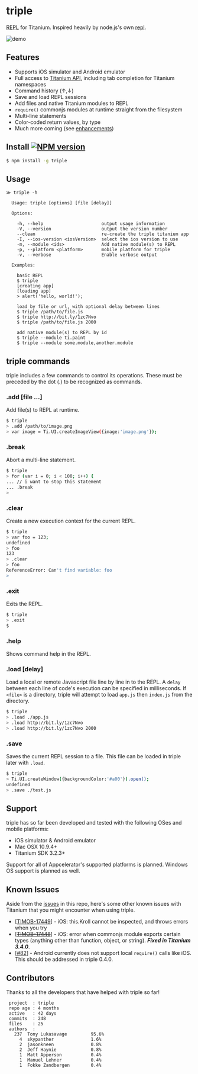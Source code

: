 # triple

[REPL](http://en.wikipedia.org/wiki/Read%E2%80%93eval%E2%80%93print_loop) for Titanium. Inspired heavily by node.js's own [repl](http://nodejs.org/api/repl.html).

![demo](http://cl.ly/image/0a0z1F2N342H/triple3.gif)

## Features

* Supports iOS simulator and Android emulator
* Full access to [Titanium API](http://docs.appcelerator.com/titanium/latest/#!/api), including tab completion for Titanium namespaces
* Command history (&uarr;,&darr;)
* Save and load REPL sessions
* Add files and native Titanium modules to REPL
* `require()` commonjs modules at runtime straight from the filesystem
* Multi-line statements
* Color-coded return values, by type
* Much more coming (see [enhancements](https://github.com/tonylukasavage/triple/issues?labels=enhancement&milestone=&page=1&state=open))

## Install [![NPM version](https://badge.fury.io/js/triple.svg)](http://badge.fury.io/js/triple)

```bash
$ npm install -g triple
```

## Usage

```
≫ triple -h

  Usage: triple [options] [file [delay]]

  Options:

    -h, --help                      output usage information
    -V, --version                   output the version number
    --clean                         re-create the triple titanium app
    -I, --ios-version <iosVersion>  select the ios version to use
    -m, --module <ids>              Add native module(s) to REPL
    -p, --platform <platform>       mobile platform for triple
    -v, --verbose                   Enable verbose output

  Examples:

    basic REPL
    $ triple
    [creating app]
    [loading app]
    > alert('hello, world!');

    load by file or url, with optional delay between lines
    $ triple /path/to/file.js
    $ triple http://bit.ly/1zc7Nvo
    $ triple /path/to/file.js 2000

    add native module(s) to REPL by id
    $ triple --module ti.paint
    $ triple --module some.module,another.module
```

## triple commands

triple includes a few commands to control its operations. These must be preceded by the dot (.) to be recognized as commands.

### .add [file ...]

Add file(s) to REPL at runtime.

```bash
$ triple
> .add /path/to/image.png
> var image = Ti.UI.createImageView({image:'image.png'});
```

### .break

Abort a multi-line statement.

```bash
$ triple
> for (var i = 0; i < 100; i++) {
... // i want to stop this statement
... .break
>
```

### .clear

Create a new execution context for the current REPL.

```bash
$ triple
> var foo = 123;
undefined
> foo
123
> .clear
> foo
ReferenceError: Can't find variable: foo
>
```

### .exit

Exits the REPL.

```bash
$ triple
> .exit
$
```

### .help

Shows command help in the REPL.

### .load <file> [delay]

Load a local or remote Javascript file line by line in to the REPL. A `delay` between each line of code's execution can be specified in milliseconds. If `<file>` is a directory, triple will attempt to load `app.js` then `index.js` from the directory.

```bash
$ triple
> .load ./app.js
> .load http://bit.ly/1zc7Nvo
> .load http://bit.ly/1zc7Nvo 2000
```

### .save <file>

Saves the current REPL session to a file. This file can be loaded in triple later with `.load`.

```bash
$ triple
> Ti.UI.createWindow({backgroundColor:'#a00'}).open();
undefined
> .save ./test.js
```

## Support

triple has so far been developed and tested with the following OSes and mobile platforms:

* iOS simulator & Android emulator
* Mac OSX 10.9.4+
* Titanium SDK 3.2.3+

Support for all of Appcelerator's supported platforms is planned. Windows OS support is planned as well.

## Known Issues

Aside from the [issues](https://github.com/tonylukasavage/triple/issues) in this repo, here's some other known issues with Titanium that you might encounter when using triple.

* \[[TIMOB-17449](https://jira.appcelerator.org/browse/TIMOB-17449)\] - iOS: this.Kroll cannot be inspected, and throws errors when you try
* \[[~~TIMOB-17448~~](https://jira.appcelerator.org/browse/TIMOB-17448)\] - iOS: error when commonjs module exports certain types (anything other than function, object, or string). _**Fixed in Titanium 3.4.0**_.
* \[[#82](https://github.com/tonylukasavage/triple/issues/82)\] - Android currently does not support local `require()` calls like iOS. This should be addressed in triple 0.4.0.

## Contributors

Thanks to all the developers that have helped with triple so far!

```
 project  : triple
 repo age : 4 months
 active   : 42 days
 commits  : 248
 files    : 25
 authors  :
   237  Tony Lukasavage         95.6%
     4  skypanther              1.6%
     2  jasonkneen              0.8%
     2  Jeff Haynie             0.8%
     1  Matt Apperson           0.4%
     1  Manuel Lehner           0.4%
     1  Fokke Zandbergen        0.4%
```
